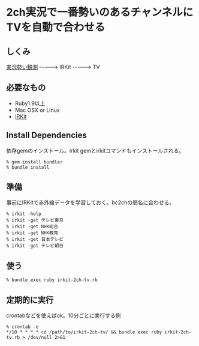 # 2ch実況で一番勢いのあるチャンネルにTVを自動で合わせる


## しくみ
[実況勢い観測](http://bc2ch.net/) -----> IRKit -----> TV


## 必要なもの
- Ruby1.9以上
- Mac OSX or Linux
- [IRKit](http://getirkit.com/)


## Install Dependencies

依存gemのインストール。irkit gemとirkitコマンドもインストールされる。

    % gem install bundler
    % bundle install


## 準備

事前にIRKitで赤外線データを学習しておく。bc2chの局名に合わせる。

    % irkit -help
    % irkit -get テレビ東京
    % irkit -get NHK総合
    % irkit -get NHK教育
    % irkit -get 日本テレビ
    % irkit -get テレビ朝日

## 使う

    % bundle exec ruby irkit-2ch-tv.rb


## 定期的に実行

crontabなどを使えばok。10分ごとに実行する例

    % crontab -e
    */10 * * * * cd /path/to/irkit-2ch-tv/ && bundle exec ruby irkit-2ch-tv.rb > /dev/null 2>&1
